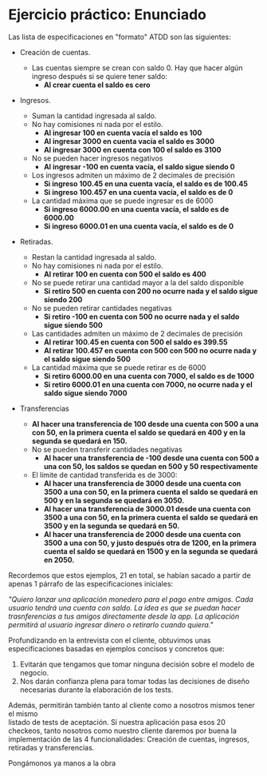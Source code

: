 # Ejercicio práctico: Enunciado

Las lista de especificaciones en "formato" ATDD son las siguientes: 

- Creación de cuentas. 
    - Las cuentas siempre se crean con saldo 0. Hay que hacer algún ingreso después si se quiere tener saldo:
        - **Al crear cuenta el saldo es cero**

- Ingresos. 
    - Suman la cantidad ingresada al saldo. 
    - No hay comisiones ni nada por el estilo.
        - **Al ingresar 100 en cuenta vacía el saldo es 100**
        - **Al ingresar 3000 en cuenta vacía el saldo es 3000**
        - **Al ingresar 3000 en cuenta con 100 el saldo es 3100**
    - No se pueden hacer ingresos negativos
        - **Al ingresar -100 en cuenta vacía, el saldo sigue siendo 0**
    - Los ingresos admiten un máximo de 2 decimales de precisión
        - **Si ingreso 100.45 en una cuenta vacía, el saldo es de 100.45**
        - **Si ingreso 100.457 en una cuenta vacía, el saldo es de 0**
    - La cantidad máxima que se puede ingresar es de 6000
        - **Si ingreso 6000.00 en una cuenta vacía, el saldo es de 6000.00**
        - **Si ingreso 6000.01 en una cuenta vacía, el saldo es de 0**

- Retiradas.
    - Restan la cantidad ingresada al saldo. 
    - No hay comisiones ni nada por el estilo.
        - **Al retirar 100 en cuenta con 500 el saldo es 400**
    - No se puede retirar una cantidad mayor a la del saldo disponible
        - **Si retiro 500 en cuenta con 200 no ocurre nada y el saldo sigue siendo 200**
    - No se pueden retirar cantidades negativas
        - **Si retiro -100 en cuenta con 500 no ocurre nada y el saldo sigue siendo 500**
    - Las cantidades admiten un máximo de 2 decimales de precisión
        - **Al retirar 100.45 en cuenta con 500 el saldo es 399.55**
        - **Al retirar 100.457 en cuenta con 500 con 500 no ocurre nada y el saldo sigue siendo 500**
    - La cantidad máxima que se puede retirar es de 6000
        - **Si retiro 6000.00 en una cuenta con 7000, el saldo es de 1000**
        - **Si retiro 6000.01 en una cuenta con 7000, no ocurre nada y el saldo sigue siendo 7000**
    
- Transferencias
    - **Al hacer una transferencia de 100 desde una cuenta con 500 a una con 50, en la 
primera cuenta el saldo se quedará en 400 y en la segunda se quedará en 150.**
    - No se pueden transferir cantidades negativas
        - **Al hacer una transferencia de -100 desde una cuenta con 500 a una con 50, los saldos se quedan en 500 y 50 respectivamente**
    - El límite de cantidad transferida es de 3000:
        - **Al hacer una transferencia de 3000 desde una cuenta con 3500 a una con 50, en la 
primera cuenta el saldo se quedará en 500 y en la segunda se quedará en 3050.**
        - **Al hacer una transferencia de 3000.01 desde una cuenta con 3500 a una con 50, en la 
primera cuenta el saldo se quedará en 3500 y en la segunda se quedará en 50.**
        - **Al hacer una transferencia de 2000 desde una cuenta con 3500 a una con 50, y justo después otra de 1200, en la 
primera cuenta el saldo se quedará en 1500 y en la segunda se quedará en 2050.**


Recordemos que estos ejemplos, 21 en total, se habían sacado a partir de apenas 1 párrafo de las especificaciones iniciales:

*"Quiero lanzar una aplicación monedero para el pago entre amigos. Cada usuario tendrá una cuenta con saldo. 
La idea es que se puedan hacer trasnferencias a tus amigos directamente desde la app. La aplicación permitirá 
al usuario ingresar dinero o retirarlo cuando quiera."*

Profundizando en la entrevista con el cliente, obtuvimos unas especificaciones basadas en ejemplos concisos y concretos que:

1. Evitarán que tengamos que tomar ninguna decisión sobre el modelo de negocio.
2. Nos darán confianza plena para tomar todas las decisiones de diseño necesarias durante la elaboración de los tests.

Además, permitirán también tanto al cliente como a nosotros mismos tener el mismo  
listado de tests de aceptación. Si nuestra aplicación pasa esos 20 checkeos, tanto nosotros como nuestro cliente daremos por buena la implementación de las 4 funcionalidades: 
Creación de cuentas, ingresos, retiradas y transferencias.

Pongámonos ya manos a la obra